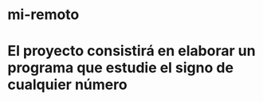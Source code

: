 # mi-remoto
# El proyecto consistirá en elaborar un programa que estudie el signo de cualquier número
